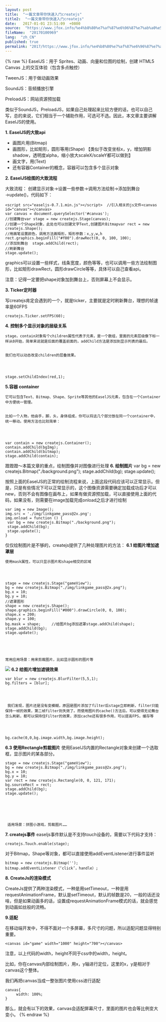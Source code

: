```yaml
---
layout: post
title:  "一篇文章带你快速入门createjs"
title2:  "一篇文章带你快速入门createjs"
date:   2017-01-01 23:51:09  +0800
source:  "https://www.jfox.info/%e4%b8%80%e7%af%87%e6%96%87%e7%ab%a0%e5%b8%a6%e4%bd%a0%e5%bf%ab%e9%80%9f%e5%85%a5%e9%97%a8createjs.html"
fileName:  "20170100969"
lang:  "zh_CN"
published: true
permalink: "2017/https://www.jfox.info/%e4%b8%80%e7%af%87%e6%96%87%e7%ab%a0%e5%b8%a6%e4%bd%a0%e5%bf%ab%e9%80%9f%e5%85%a5%e9%97%a8createjs.html"
---
```

{% raw %}
EaselJS：用于 Sprites、动画、向量和位图的绘制，创建 HTML5 Canvas 上的交互体验（包含多点触控） 

  TweenJS：用于做动画效果 
 

  SoundJS：音频播放引擎 
 

  PreloadJS：网站资源预加载 
 

  类似于SoundJS，PreloadJS，如果自己处理起来比较方便的话，也可以自己写，总的来说，它们相当于一个辅助作用，可选可不选。因此，本文章主要讲解EaselJS的使用。 
 
 
 **1. EaselJS的大致api**
- 画图片用(Bitmap)
- 画图形，比如矩形，圆形等用(Shape) 【类似于改变坐标x，y，增加阴影shadow，透明度alpha，缩小放大scaleX/scaleY都可以做到】
- 画文字，用(Text)
- 还有容器Container的概念，容器可以包含多个显示对象

**2. EaselJS绘图的大致流程** 
 
 
 
   大致流程： 
  创建显示对象→设置一些参数→调用方法绘制→添加到舞台→update()，代码如下： 
  
  
   
   
    <script src="easeljs-0.7.1.min.js"></script>  //引入相关的js文件<canvas id="canvas"></canvas>
    var canvas = document.querySelector('#canvas');
    //创建舞台var stage = new createjs.Stage(canvas);
    //创建一个Shape对象，此处也可以创建文字Text,创建图片Bitmapvar rect = new createjs.Shape();
    //用画笔设置颜色，调用方法画矩形，矩形参数：x,y,w,h
    rect.graphics.beginFill("#f00").drawRect(0, 0, 100, 100);
    //添加到舞台  stage.addChild(rect);
    //刷新舞台
    stage.update();

graphics可以设置一些样式，线条宽度，颜色等等，也可以调用一些方法绘制图形，比如矩形drawRect，圆形drawCircle等等，具体可以自己查看api。
 
  
 
   注意：记得一定要把shape对象加到舞台上，否则屏幕上不会显示。 
  
 
 
  
  **3. Ticker定时器** 
  
 
   写createjs肯定会遇到的一个，就是ticker，主要就是定时刷新舞台，理想的帧速率是60FPS 
  
  
   
   
    createjs.Ticker.setFPS(60);  

**4. 控制多个显示对象的层级关系** 
   
  
    stage，contain对象有个children属性代表子元素，是一个数组，里面的元素层级像下标一样从0开始，简单来说就是后面的覆盖前面的，addChild方法是添加到显示列表的最后。 
   
  
    我们也可以动态改变children的层叠效果。 
   
   
    
    
    stage.setChildIndex(red,1);

**5.容器 container** 
   
  
    它可以包含Text、Bitmap、Shape、Sprite等其他的EaselJS元素，包含在一个Container中方便统一管理。 
   
  
    比如一个人物，他由手，脚，头，身体组成，你可以将这几个部分放在同一个container中，统一移动。使用方法也比较简单： 
   
   
    
    
    var contain = new createjs.Container(); 
    contain.addChild(bgImg);
    contain.addChild(bitmap);  
    stage.addChild(contain);

蹬蹬蹬～本篇文章的重点，绘制图像并对图像进行处理
**6. 绘制图片**
    var bg = new createjs.Bitmap("./background.png");
    stage.addChild(bg);
    stage.update();

按照上面的EaselJS的正常的绘制流程来说，上面这段代码应该可以正常显示。但是，只是有些情况下可以正常显示的，这个图像资源需要确定加载成功后才可以new，否则不会有图像在画布上，如果有做资源预加载，可以直接使用上面的代码，如果没有，则需要在image加载完成onload之后才进行绘制

    var img = new Image();
    img.src = './img/linkgame_pass@2x.png';
    img.onload = function () {
     var bg = new createjs.Bitmap("./background.png");
     stage.addChild(bg);
     stage.update();
    }

 仅仅绘制图片是不够的，createjs提供了几种处理图片的方法：
**6.1 给图片增加遮罩层** 
   
  
    使用mask属性，可以只显示图片和shape相交的区域 
   
   
    
    
    stage = new createjs.Stage("gameView");
    bg = new createjs.Bitmap("./img/linkgame_pass@2x.png");
    bg.x = 10;
    bg.y = 10;
    //遮罩图形
    shape = new createjs.Shape();
    shape.graphics.beginFill("#000").drawCircle(0, 0, 100);
    shape.x = 200;
    shape.y = 100;
    bg.mask = shape;     //给图片bg添加遮罩stage.addChild(shape);
    stage.addChild(bg);
    stage.update();

 
    
   
  
    常用应用场景：用来剪裁图片，比如显示圆形的图片等 
   
   
   ![](/wp-content/uploads/2017/06/910706-20170620210438148-1566406616.png)
**6.2 给图片增加滤镜效果**

    var blur = new createjs.BlurFilter(5,5,1);
    bg.filters = [blur];

 
    
   
     我们发现，图片还是没有变模糊，原因是图片添加了filter后stage立即刷新，filter只能保持一帧的效果，第二帧filter则失效了。而使用图片的cache()方法后，可以使得无论舞台怎么刷新，都可以保持住Filter的效果，添加cache还有很多作用，可以提高FPS，缓存等 
    
    
     
     
    bg.cache(0,0,bg.image.width,bg.image.height);

**6.3 使用Rectangle剪裁图片** 使用EaselJS内置的Rectangle对象来创建一个选取框，显示图片的某各部分。 
   
   
    
    
    stage = new createjs.Stage("gameView");
    bg = new createjs.Bitmap("./img/linkgame_pass@2x.png");
    bg.x = 10;
    bg.y = 10;
    var rect = new createjs.Rectangle(0, 0, 121, 171);
    bg.sourceRect = rect;
    stage.addChild(bg);
    stage.update();

 
    
   
   
   
     适用场景：拼图小游戏，剪裁图片…… 
     
   
   
   **7. createjs事件**
easeljs事件默认是不支持touch设备的，需要以下代码才支持：

    createjs.Touch.enable(stage);

对于Bitmap，Shape等对象，都可以直接使用addEventListener进行事件监听

    bitmap = new createjs.Bitmap('');
    bitmap.addEventListener（‘click’，handle）;

**8. CreateJs的渲染模式** 
 

  CreateJs提供了两种渲染模式，一种是用setTimeout，一种是用requestAnimationFrame，默认是setTimeout，默认的帧数是20，一般的话还没啥，但是如果动画多的话，设置成requestAnimationFrame模式的话，就会感觉到动画如丝般的流畅。 
 
 
 **9.适配** 
 

  在移动端开发中，不得不面对一个多屏幕，多尺寸的问题，所以适配问题显得特别重要。 
 
 
  
  
    <canvas id="game" width="1000" height="700"></canvas>

注意，以上代码的width，height不同于css中的width，height。

比如，你在canvas内部绘制图片，用x，y轴进行定位，这里的x，y是相对于canvas这个整体。

我们再把canvas当成一整张图片使用css进行适配

    canvas{
         width: 100%;
    }

那么，就会有以下的效果，canvas会适配屏幕尺寸，里面的图片也会等比例变大变小。
{% endraw %}
